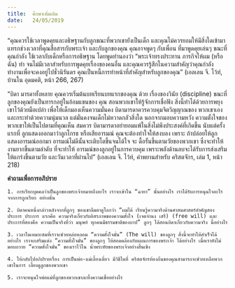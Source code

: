 ```yaml
---
title:  ศึกษาเพิ่มเติม
date:   24/05/2019
---
```


“คุณควรใช้เวลาพูดคุยและอธิษฐานกับลูกขณะที่พวกเขายังเป็นเด็ก และคุณไม่ควรยอมให้มีสิ่งใดเข้ามาแทรกช่วงเวลาที่คุณสื่อสารกับพระเจ้า และกับลูกของคุณ คุณอาจพูดๆ กับเพื่อน ที่มาพูดคุยเล่นๆ ขณะที่คุณกำลัง ใช้เวลากับเด็กหรือการอธิษฐาน โดยพูดทำนองว่า “พระเจ้าทรงประทาน ภารกิจให้ผม (หรือฉัน) ทำ จนไม่มีเวลาสำหรับการพูดคุยเรื่องของคนอื่น และคุณควรรู้สึกในความสำคัญว่าคุณกำลังทำงานเพื่อจะคงอยู่ไปชั่วนิรันดร คุณเป็นหนี้การทำหน้าที่สำคัญสำหรับลูกของคุณ” (เอลเลน จี. ไว้ท์, บ้านใน อุดมคติ, หน้า 266, 267)

“บิดา มารดาทั้งหลาย คุณควรเริ่มต้นบทเรียนบทแรกของคุณ ด้วย เรื่องของวินัย (discipline) ขณะที่ลูกของคุณยังเป็นทารกอยู่ในอ้อมแขนของ คุณ สอนพวกเขาให้รู้จักการเชื่อฟัง สิ่งนี้ทำได้ด้วยการพยุงเขาไว้ด้วยมือเปล่า เพื่อให้เด็กมองเห็นความมั่นคง บิดามารดาควรควบคุมจิตวิญญาณของ พวกเขาเอง และกระทำด้วยความนุ่มนวล แต่มั่นคงจนเด็กไม่หวาดกลัวสิ่งใด นอกจากมอบความหวัง ความตั้งใจของพวกเขาให้เป็นไปตามที่คุณเห็น สมควร บิดามารดาอย่ายอมแพ้ในสิ่งไม่พึงประสงค์ที่เกิดขึ้น นับแต่ครั้งแรกที่ ลูกแสดงออกมาว่าลูกโกรธ หรือเสียอารมณ์ คุณจะต้องทำใจให้สงบลง เพราะ ถ้าปล่อยให้ลูกแสดงอารมณ์ออกมา อารมณ์ไม่ดีนั้นจะเติบโตขึ้นจนได้ใจ จะ ดื้อรั้นขึ้นตามวัยของพวกเขา ซึ่งจะทำให้งานยากขึ้นตามลำดับ ที่จะทำให้ อารมณ์ของลูกอยู่ในการควบคุม เพราะพลังด้านลบจะได้รับการส่งเสริม ให้แกร่งขึ้นตามวัย และวันเวลาที่ผ่านไป” (เอลเลน จี. ไว้ท์, คำพยานสำหรับ คริสตจักร, เล่ม 1, หน้า 218)

**คำถามเพื่อการอภิปราย**

`1. การเรียกบุคคลว่าเป็นลูกของพระเจ้าหมายถึงอะไร เราจะเข้าใน “ฉายา” นั้นอย่างไร เราได้รับการหนุนใจอะไรจากการถูกเรียก อย่างนั้น`

`2. บิดาคนหนึ่งกล่าวหลังจากที่ลูกๆ ของเขาลืมตาดูโลกว่า “ผมได้ เรียนรู้ความจริงด้านศาสนศาสตร์สำคัญสองประการ ประการ แรกคือ ความจริงเกี่ยวกับอิสรภาพของความตั้งใจ (เจตจำนง เสรี) (free will) และประการที่สองคือ ความเป็นจริงที่ว่า มนุษย์ ทุกคนมีธรรมชาติของบาป” ลูกๆ ได้สอนบิดาเกี่ยวกับความจริง นี้อย่างไร`

`3. เวลาใดเหมาะสมที่เราจะช่วยหล่อหลอม “ความตั้งใจมั่น” (The will) ของลูกๆ สิ่งนี้จะทำให้สำเร็จได้อย่างไร เราจะเสริมแต่ง “ความตั้งใจมั่น” ของลูกๆ ให้สอดคล้องกับแผนการของพระเจ้า ได้อย่างไร เมื่อเรายังไม่มอบถวาย “ความตั้งใจมั่น” ของเราไว้ใน น้ำพระทัยของพระเจ้าอย่างสิ้นเชิง`

`4. ให้กลับไปอภิปรายเรื่อง การเป็นพ่อ-แม่เลี้ยงเดี่ยว มีวิธีใดที่ คริสตจักรท้องถิ่นของคุณสามารถจะช่วยเหลือพวกเขาในการ เลี้ยงดูลูกของพวกเขา`

`5. เราจะหนุนใจพ่อแม่ที่ลูกของพวกเขาละทิ้งความเชื่ออย่างไร`